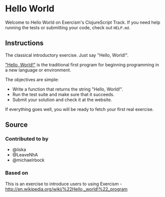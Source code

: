 # Hello World

Welcome to Hello World on Exercism's ClojureScript Track.
If you need help running the tests or submitting your code, check out `HELP.md`.

## Instructions

The classical introductory exercise. Just say "Hello, World!".

["Hello, World!"](http://en.wikipedia.org/wiki/%22Hello,_world!%22_program) is
the traditional first program for beginning programming in a new language
or environment.

The objectives are simple:

- Write a function that returns the string "Hello, World!".
- Run the test suite and make sure that it succeeds.
- Submit your solution and check it at the website.

If everything goes well, you will be ready to fetch your first real exercise.

## Source

### Contributed to by

- @iiska
- @LeaveNhA
- @michaelrbock

### Based on

This is an exercise to introduce users to using Exercism - http://en.wikipedia.org/wiki/%22Hello,_world!%22_program